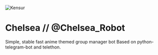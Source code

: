 ![Kensur](https://te.legra.ph/file/37ec9b49cfa7e5ae07d34.jpg)
# Chelsea // @Chelsea_Robot
Simple, stable fast anime themed group manager bot
Based on python-telegram-bot and telethon.
